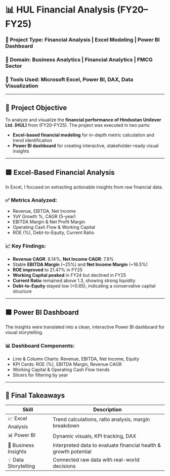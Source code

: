 # 📊 HUL Financial Analysis (FY20–FY25)

### 🚀 Project Type: Financial Analysis | Excel Modeling | Power BI Dashboard  
### 🧠 Domain: Business Analytics | Financial Analytics | FMCG Sector  
### 💼 Tools Used: Microsoft Excel, Power BI, DAX, Data Visualization

---

## 📌 Project Objective

To analyze and visualize the **financial performance of Hindustan Unilever Ltd. (HUL)** from (FY20–FY25). The project was executed in two parts:  
- **Excel-based financial modeling** for in-depth metric calculation and trend identification  
- **Power BI dashboard** for creating interactive, stakeholder-ready visual insights

---

## 🟦 Excel-Based Financial Analysis

In Excel, I focused on extracting actionable insights from raw financial data.

### ✅ Metrics Analyzed:
- Revenue, EBITDA, Net Income
- YoY Growth %, CAGR (5-year)
- EBITDA Margin & Net Profit Margin
- Operating Cash Flow & Working Capital
- ROE (%), Debt-to-Equity, Current Ratio

### 📈 Key Findings:
- **Revenue CAGR**: 8.14%, **Net Income CAGR**: 7.9%
- Stable **EBITDA Margin** (~25%) and **Net Income Margin** (~16.5%)
- **ROE improved** to 21.47% in FY25
- **Working Capital peaked** in FY24 but declined in FY25
- **Current Ratio** remained above 1.3, showing strong liquidity
- **Debt-to-Equity** stayed low (<0.65), indicating a conservative capital structure

---

## 🟩 Power BI Dashboard

The insights were translated into a clean, interactive Power BI dashboard for visual storytelling.

### 📊 Dashboard Components:
- Line & Column Charts: Revenue, EBITDA, Net Income, Equity
- KPI Cards: ROE (%), EBITDA Margin, Revenue CAGR
- Working Capital & Operating Cash Flow trends
- Slicers for filtering by year

---

## 🎯 Final Takeaways

| Skill | Description |
|-------|-------------|
| 📈 Excel Analysis | Trend calculations, ratio analysis, margin breakdown |
| 📊 Power BI | Dynamic visuals, KPI tracking, DAX |
| 📌 Business Insights | Interpreted data to evaluate financial health & growth potential |
| 💡 Data Storytelling | Connected raw data with real-world decisions |


